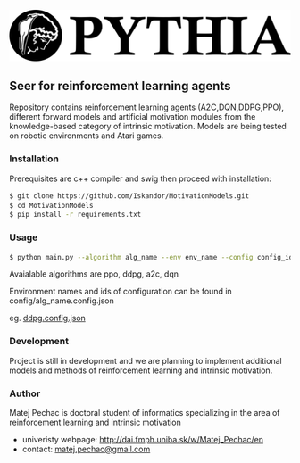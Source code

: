![](https://raw.githubusercontent.com/Iskandor/MotivationModels/master/assets/pythia_logo.png)
## Seer for reinforcement learning agents

Repository contains reinforcement learning agents (A2C,DQN,DDPG,PPO), different forward models and artificial motivation modules from the knowledge-based category of intrinsic motivation. Models are being tested on robotic environments and Atari games.

### Installation

Prerequisites are c++ compiler and swig
then proceed with installation:
```sh
$ git clone https://github.com/Iskandor/MotivationModels.git
$ cd MotivationModels
$ pip install -r requirements.txt
```

### Usage
```sh
$ python main.py --algorithm alg_name --env env_name --config config_id
```
Avaialable algorithms are ppo, ddpg, a2c, dqn

Environment names and ids of configuration can be found in config/alg_name.config.json 

eg. [ddpg.config.json](https://github.com/Iskandor/MotivationModels/blob/master/config/ddpg.config.json)

### Development
Project is still in development and we are planning to implement additional models and methods of reinforcement learning and intrinsic motivation. 

### Author
Matej Pechac is doctoral student of informatics specializing in the area of reinforcement learning and intrinsic motivation
- univeristy webpage: http://dai.fmph.uniba.sk/w/Matej_Pechac/en
- contact: matej.pechac@gmail.com